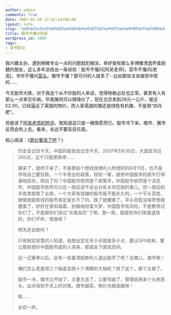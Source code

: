 ```yaml
---
author: admin
comments: true
date: 2007-05-30 13:42:24+00:00
layout: note
slug: '%e8%82%a1%e5%b8%82%e4%b8%8d%e6%87%82%e9%97%ae%e9%98%bf%e5%90%b4'
title: 股市不懂问阿吴
wordpress_id: 1000
tags:
- 读书笔记
---
```


我兴趣太杂，遇到稍微专业一点的问题就犯糊涂。幸好我有那么多博雅清逸怀柔刚健的朋友，这么多年总结出一条经验：股市不懂问[阿吴老师]，菜市不懂问[老高]，书市不懂问[菜头](http://www.caobian.info)。猪市不懂？那可问的人就多了--比如那些主张废除中医的……

今天股市大跌，对于我这个从不炒股的人来说，觉得物极必反也正常。甚至有人有那么一点幸灾乐祸，毕竟猪肉可以降降价了，现在北京卖到28元一公斤，接近£2.00，已经逼近了英国的物价，而人家英国的猪还是绿色有机猪，不是用“四月肥”。

但是读了[阿吴老师的短评](http://aw98.blog.hexun.com/9741017_d.html)，我知道这只是一厢情愿而已。股市冷下来，楼市、猪市反而会热上去。看来，永远不要盲目乐观。

核心阅读：《[房价要涨了吧](http://aw98.blog.hexun.com/9741017_d.html)？》



<blockquote>历史会记住今天，中国的股民会记住今天，2007年5月30日，大盘狂泻近300点，近千只股票跌停……

狼来了，狼终于来了，不是那些个想找规律的人所想好的6月11日，也不是市场自己要狂跌。一个半夜出的政策，轻轻一掌，就把中国股市的疯牛打得满地找牙。明白了吗？中国股市依然是个政策市，中国股市依然是个消息市，中国股市依然可以在一周前说不会出台有关印花税的事儿，但一周后的半夜里就冒了出来。一个大家有钱赚的股市是不能长久的，一个平头百姓，随便就能拣钱的股市肯定是长不了的。跌了就健康了，平头百姓没啥梦想就健康了，好好在家和谐着，别做啥财富大梦，中国股市有风险，不是教育过你们了，不是跟你们讲过“买者自负”了嘛，那一周，就是给你们体面退场的，你们不听，怪谁呢？

明天还会跌吗？

只有制定政策的人知道，他想设定在多少点就是多少点，要让QFII进来，要让那些想抄中国股市底的人进来，那就会下面找空间。

这一记重拳以后，会有一些鼻清脸肿的人退出股市了吧？去哪儿，楼市啊！

俺们怎么老是用三个锅盖去捂十个沸腾的大锅呢？捂了这个，那个又冒了。

股市一冷，楼市又开始了，又要大涨了，又要骂娘了，管理层再来个头疼医头，出点啥到不点上的对策。楼市越高，物价也越涨越快！

唉……

长叹一声。

</blockquote>




